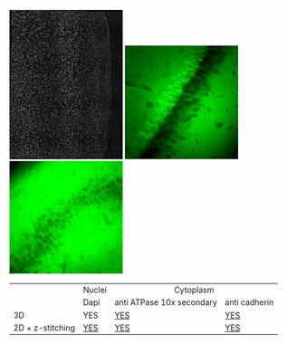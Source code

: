 
<img src="dapi.JPG" width="200"/> <img src="anti ATPase 10x secondary.JPG" width="200"/> <img src="anti cadherin.JPG" width="200"/>


<table>
<tr>
<td></td>
<td>Nuclei</td>
<td colspan="2" style="text-align:center;">Cytoplasm</td>
</tr>
  <tr>
    <td></td>
    <td>Dapi</td>
    <td>anti ATPase 10x secondary</td>
    <td>anti cadherin</td>
  </tr>
  <tr>
    <td>3D</td>
    <td>YES</td>
    <td><a href="https://www.dropbox.com/s/sar0imzpexk5lli/boundaries_3D%20and%20mask%3D-4.0.mp4?dl=0">YES</a></td>
    <td><a href="https://www.dropbox.com/s/pfk6wupz4lf9ipz/boundaries_3D_mask%3D-4.0.mp4?dl=0">YES</a></td>
  </tr>
    <tr>
    <td>2D + z-stitching</td>
    <td><a href="https://www.dropbox.com/s/j9m1nnk5y0g3j92/dapi.mp4?dl=0">YES</a></td>
    <td><a href="https://www.dropbox.com/s/1rfs47bwht7907s/boundaries_mask%3D-4.0%20and%20flow%3D2.0.mp4?dl=0">YES</a></td>
    <td><a href="https://www.dropbox.com/s/og6bmx4msdf71sr/boundaries_mask%3D-4.0%20and%20flow_thres%3D2.0.mp4?dl=0">YES</a></td>
  </tr>
</table>

